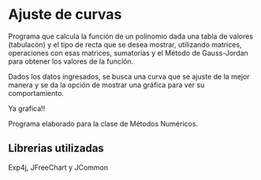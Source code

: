 Ajuste de curvas
===========================

Programa que calcula la función de un polinomio dada una tabla de valores (tabulacón) y el tipo de recta que se desea mostrar, 
utilizando matrices, operaciones con esas matrices, sumatorias y el Método de Gauss-Jordan para obtener los valores de la función.

Dados los datos ingresados, se busca una curva que se ajuste de la mejor manera y se da la opción de mostrar una gráfica para ver 
su comportamiento.

Ya grafica!!

Programa elaborado para la clase de Métodos Numéricos.

Librerias utilizadas
----------------------------
Exp4j, JFreeChart y JCommon
